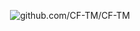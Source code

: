 <div align="center">
<p><img src="https://cdn.discordapp.com/attachments/859453855090475019/862415526080675850/gbanner3.png" alt="github.com/CF-TM/CF-TM"/></p>
 </div>
